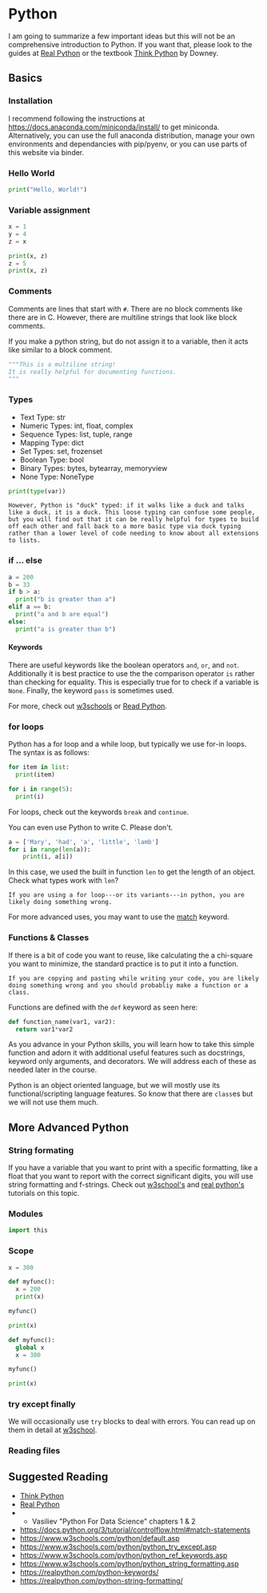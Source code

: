 # Python

I am going to summarize a few important ideas but this will not be an comprehensive introduction to Python. If you want that, please look to the guides at [Real Python](https://realpython.com/learning-paths/python-basics/) or the textbook [Think Python](https://greenteapress.com/wp/think-python-2e/) by Downey.

## Basics

### Installation

I recommend following the instructions at https://docs.anaconda.com/miniconda/install/ to get miniconda. Alternatively, you can use the full anaconda distribution, manage your own environments and dependancies with pip/pyenv, or you can use parts of this website via binder. 

### Hello World

```python
print("Hello, World!")
```

### Variable assignment

```python
x = 1
y = 4
z = x
```

```python
print(x, z)
z = 5
print(x, z)
```

### Comments

Comments are lines that start with `#`. There are no block comments like there are in C. However, there are multiline strings that look like block comments. 

If you make a python string, but do not assign it to a variable, then it acts like similar to a block comment.

```python
"""This is a multiline string!
It is really helpful for documenting functions.
"""
```

### Types

* Text Type:	str
* Numeric Types:	int, float, complex
* Sequence Types:	list, tuple, range
* Mapping Type:	dict
* Set Types:	set, frozenset
* Boolean Type:	bool
* Binary Types:	bytes, bytearray, memoryview
* None Type:	NoneType

```python
print(type(var))
```

```{note}
However, Python is "duck" typed: if it walks like a duck and talks like a duck, it is a duck. This loose typing can confuse some people, but you will find out that it can be really helpful for types to build off each other and fall back to a more basic type via duck typing rather than a lower level of code needing to know about all extensions to lists. 
```

### if ... else

```python
a = 200
b = 33
if b > a:
  print("b is greater than a")
elif a == b:
  print("a and b are equal")
else:
  print("a is greater than b")
```


#### Keywords

There are useful keywords like the boolean operators `and`, `or`, and `not`. Additionally it is best practice to use the the comparison operator `is` rather than checking for equality. This is especially true for to check if a variable is `None`. Finally, the keyword `pass` is sometimes used.

For more, check out [w3schools](https://www.w3schools.com/python/python_ref_keywords.asp) or [Read Python](https://realpython.com/python-keywords/).

### for loops

Python has a for loop and a while loop, but typically we use for-in loops. The syntax is as follows:

```python
for item in list:
  print(item)
```

```python
for i in range(5):
  print(i)
```

For loops, check out the keywords `break` and `continue`.

You can even use Python to write C. Please don't.

```python
a = ['Mary', 'had', 'a', 'little', 'lamb']
for i in range(len(a)):
    print(i, a[i])
```
In this case, we used the built in function `len` to get the length of an object. Check what types work with `len`?

```{important}
If you are using a for loop---or its variants---in python, you are likely doing something wrong.
```

For more advanced uses, you may want to use the [match](https://docs.python.org/3/tutorial/controlflow.html#match-statements) keyword.

### Functions & Classes

If there is a bit of code you want to reuse, like calculating the a chi-square you want to minimize, the standard practice is to put it into a function. 

```{important}
If you are copying and pasting while writing your code, you are likely doing something wrong and you should probabliy make a function or a class.
```

Functions are defined with the `def` keyword as seen here:

```python
def function_name(var1, var2):
  return var1*var2
```

As you advance in your Python skills, you will learn how to take this simple function and adorn it with additional useful features such as docstrings, keyword only arguments, and decorators. We will address each of these as needed later in the course.

Python is an object oriented language, but we will mostly use its functional/scripting language features. So know that there are `class`es but we will not use them much.


## More Advanced Python

### String formating

If you have a variable that you want to print with a specific formatting, like a float that you want to report with the correct significant digits, you will use string formatting and f-strings. Check out [w3school's](https://www.w3schools.com/python/python_string_formatting.asp) and [real python's](https://realpython.com/python-string-formatting/) tutorials on this topic.

### Modules

```python
import this
```

### Scope

```python
x = 300

def myfunc():
  x = 200
  print(x)

myfunc()

print(x)
```

```python
def myfunc():
  global x
  x = 300

myfunc()

print(x)
```

### try except finally

We will occasionally use `try` blocks to deal with errors. You can read up on them in detail at [w3school](https://www.w3schools.com/python/python_try_except.asp).

### Reading files

## Suggested Reading

* [Think Python](https://greenteapress.com/wp/think-python-2e/)
* [Real Python](https://realpython.com/learning-paths/python-basics/) 
* * Vasiliev "Python For Data Science" chapters 1 & 2
* https://docs.python.org/3/tutorial/controlflow.html#match-statements
* https://www.w3schools.com/python/default.asp
* https://www.w3schools.com/python/python_try_except.asp
* https://www.w3schools.com/python/python_ref_keywords.asp
* https://www.w3schools.com/python/python_string_formatting.asp
* https://realpython.com/python-keywords/
* https://realpython.com/python-string-formatting/

